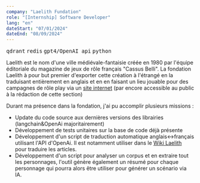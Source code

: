 ```yaml
---
company: "Laelith Fundation"
role: "[Internship] Software Developer"
lang: "en"
dateStart: "07/01/2024"
dateEnd: "08/09/2024"
---
```


<kbd>qdrant</kbd> <kbd>redis</kbd> <kbd>gpt4/OpenAI api</kbd> <kbd>python</kbd>

Laelith est le nom d'une ville médiévale-fantaisie créée en 1980 par l'équipe éditoriale du magazine de jeux de rôle français "Cassus Belli".
La fondation Laelith à pour but premier d'exporter cette création à l'étrangé en la traduisant entièrement en anglais et en en faisant un lieu jouable pour des campagnes de rôle play via un [site internet](https://www.laelith.com/) (par encore accessible au public à la rédaction de cette section)

Durant ma présence dans la fondation, j'ai pu accomplir plusieurs missions :
- Update du code source aux dernières versions des librairies (langchain&OpenAi majoritairement)
- Développement de tests unitaires sur la base de code déjà présente
- Développement d'un script de traduction automatique anglais<->français utilisant l'API d'OpenAi. Il est notamment utiliser dans le [Wiki Laelith](https://wiki.laelith.com/en/start) pour traduire les articles. 
- Développement d'un script pour analyser un corpus et en extraire tout les personnages, l'outil génère également un résumé pour chaque personnage qui pourra alors être utiliser pour générer un scénario via IA. 


<!---
Laelith is the name of an imaginary medieval-fantasy city created in the 1980s by the editorial team of the French role-playing game magazine Casus Belli. Laelith fundation aims to export Laelith internationally and make it a role-playing playground for everyone with a [website](https://www.laelith.com/)

During my stay at Laelith, I've had several missions :

- Update the source code to the latest version of the libraries (mainly langchain)
- Dev some tests using pytest for the existing code.
- Dev a translation tool in python from English <-> French using the OpenAI API. Is used for the [Laelith wiki](https://wiki.laelith.com/en/start).
- Dev a script to analyse and find every character of a book (Laelith.txt) and then make a short resume of each character. These character will then be used by a script to generate scenarios as a help for MJs.
-->
